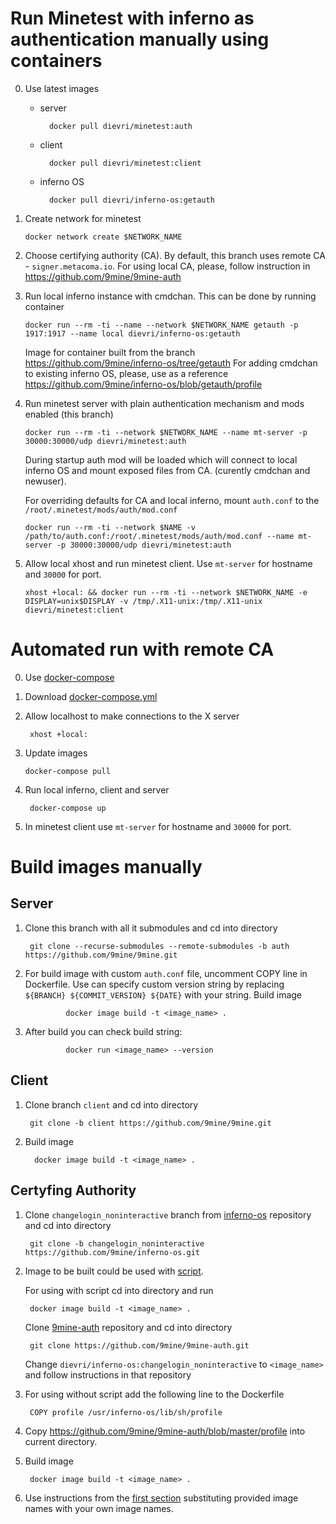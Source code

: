 # Run Minetest with inferno as authentication manually using containers

0.  Use latest images

    - server

            docker pull dievri/minetest:auth

    - client

            docker pull dievri/minetest:client

    - inferno OS

            docker pull dievri/inferno-os:getauth

1.  Create network for minetest

        docker network create $NETWORK_NAME

2.  Choose certifying authority (CA). By default, this branch uses remote CA - `signer.metacoma.io`. For using local CA, please, follow instruction in https://github.com/9mine/9mine-auth

3.  Run local inferno instance with cmdchan. This can be done by running container

        docker run --rm -ti --name --network $NETWORK_NAME getauth -p 1917:1917 --name local dievri/inferno-os:getauth

    Image for container built from the branch https://github.com/9mine/inferno-os/tree/getauth For adding cmdchan to existing inferno OS, please, use as a reference https://github.com/9mine/inferno-os/blob/getauth/profile

4.  Run minetest server with plain authentication mechanism and mods enabled (this branch)

        docker run --rm -ti --network $NETWORK_NAME --name mt-server -p 30000:30000/udp dievri/minetest:auth

    During startup auth mod will be loaded which will connect to local inferno OS and mount exposed files from CA. (curently cmdchan and newuser).

    For overriding defaults for CA and local inferno, mount `auth.conf` to the `/root/.minetest/mods/auth/mod.conf`

        docker run --rm -ti --network $NAME -v /path/to/auth.conf:/root/.minetest/mods/auth/mod.conf --name mt-server -p 30000:30000/udp dievri/minetest:auth

5.  Allow local xhost and run minetest client. Use `mt-server` for hostname and `30000` for port.  

        xhost +local: && docker run --rm -ti --network $NETWORK_NAME -e DISPLAY=unix$DISPLAY -v /tmp/.X11-unix:/tmp/.X11-unix dievri/minetest:client

# Automated run with remote CA
0. Use [docker-compose](https://docs.docker.com/compose/)

1. Download [docker-compose.yml](https://github.com/9mine/9mine/blob/auth/docker-compose.yml)

2. Allow localhost to make connections to the X server

        xhost +local:

3.  Update images 
        
        docker-compose pull

4. Run local inferno, client and server 

        docker-compose up

5. In minetest client use `mt-server` for hostname and `30000` for port.  

# Build images manually 

## Server

1. Clone this branch with all it submodules and cd into directory 

        git clone --recurse-submodules --remote-submodules -b auth https://github.com/9mine/9mine.git

2. For build image with custom `auth.conf` file, uncomment COPY line in Dockerfile. Use can specify custom version string by replacing `${BRANCH} ${COMMIT_VERSION} ${DATE}` with your string. Build image

                docker image build -t <image_name> .

3. After build you can check build string:


                docker run <image_name> --version

## Client

1. Clone branch `client` and cd into directory 

        git clone -b client https://github.com/9mine/9mine.git

2. Build image 

         docker image build -t <image_name> .

## Certyfing Authority

1. Clone `changelogin_noninteractive` branch from [inferno-os](https://github.com/9mine/inferno-os) repository and cd into directory

        git clone -b changelogin_noninteractive https://github.com/9mine/inferno-os.git

2. Image to be built could be used with [script](https://github.com/9mine/9mine-auth).

    For using with script cd into directory and run

        docker image build -t <image_name> .

    Clone [9mine-auth](https://github.com/9mine/9mine-auth) repository and cd into directory 

        git clone https://github.com/9mine/9mine-auth.git

   Change `dievri/inferno-os:changelogin_noninteractive` to `<image_name>` and follow instructions in that repository

3. For using without script add the following line to the Dockerfile
        
        COPY profile /usr/inferno-os/lib/sh/profile

4. Copy https://github.com/9mine/9mine-auth/blob/master/profile into current directory.

5. Build image 

        docker image build -t <image_name> .

6. Use instructions from the [first section](https://github.com/9mine/9mine/tree/auth#run-minetest-with-inferno-as-authentication-manually-using-containers) substituting provided image names with your own image names.